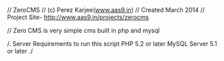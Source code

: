// ZeroCMS
// (c) Perez Karjee(www.aas9.in)
// Created March 2014
// Project Site- http://www.aas9.in/projects/zerocms


// Zero CMS is very simple cms built in php and mysql

/. Server Requirements to run this script
 PHP 5.2 or later
 MySQL Server 5.1 or later
./
